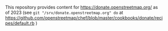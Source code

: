This repository provides content for https://donate.openstreetmap.org/ as of 2023 (see `git "/srv/donate.openstreetmap.org" do` at https://github.com/openstreetmap/chef/blob/master/cookbooks/donate/recipes/default.rb )
